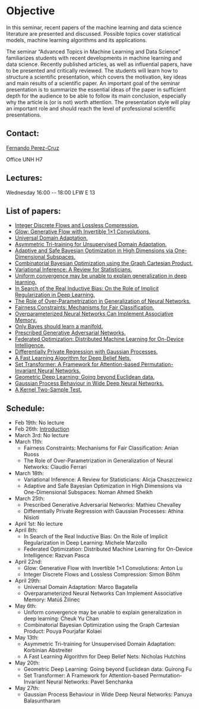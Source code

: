 # Objective

In this seminar, recent papers of the machine learning and data science literature are presented and discussed. Possible topics cover statistical models, machine learning algorithms and its applications.

The seminar “Advanced Topics in Machine Learning and Data Science” familiarizes students with recent developments in machine learning and data science. Recently published articles, as well as influential papers, have to be presented and critically reviewed. The students will learn how to structure a scientific presentation, which covers the motivation, key ideas and main results of a scientific paper. An important goal of the seminar presentation is to summarize the essential ideas of the paper in sufficient depth for the audience to be able to follow its main conclusion, especially why the article is (or is not) worth attention. The presentation style will play an important role and should reach the level of professional scientific presentations.

## Contact:

[Fernando Perez-Cruz](mailto:fernando.perezcruz@sdsc.ethz.ch)

Office UNH H7

## Lectures:

Wednesday 16:00 -- 18:00     LFW  E 13

## List of papers:

*   [Integer Discrete Flows and Lossless Compression.](https://papers.nips.cc/paper/9383-integer-discrete-flows-and-lossless-compression.pdf)
*   [Glow: Generative Flow with Invertible 1×1 Convolutions.](https://arxiv.org/pdf/1807.03039.pdf)
*   [Universal Domain Adaptation.](http://openaccess.thecvf.com/content_CVPR_2019/papers/You_Universal_Domain_Adaptation_CVPR_2019_paper.pdf)
*   [Asymmetric Tri-training for Unsupervised Domain Adaptation.](https://arxiv.org/pdf/1702.08400.pdf)
*   [Adaptive and Safe Bayesian Optimization in High Dimensions via One-Dimensional Subspaces.](https://arxiv.org/pdf/1902.03229.pdf)
*   [Combinatorial Bayesian Optimization using the Graph Cartesian Product.](http://papers.nips.cc/paper/8557-combinatorial-bayesian-optimization-using-the-graph-cartesian-product.pdf)
*   [Variational Inference: A Review for Statisticians.](https://amstat.tandfonline.com/doi/full/10.1080/01621459.2017.1285773#.XiGPCjMo_ds)
*   [Uniform convergence may be unable to explain generalization in deep learning.](http://papers.nips.cc/paper/9336-uniform-convergence-may-be-unable-to-explain-generalization-in-deep-learning.pdf)
*   [In Search of the Real Inductive Bias: On the Role of Implicit Regularization in Deep Learning.](https://arxiv.org/pdf/1412.6614.pdf)
*   [The Role of Over-Parametrization in Generalization of Neural Networks.](https://openreview.net/pdf?id=BygfghAcYX)
*   [Fairness Constraints: Mechanisms for Fair Classification.](https://arxiv.org/pdf/1507.05259.pdf)
*   [Overparameterized Neural Networks Can Implement Associative Memory.](https://arxiv.org/pdf/1909.12362.pdf)
*   [Only Bayes should learn  a manifold.](http://www2.compute.dtu.dk/~sohau/papers/onlybayes2018/paper.pdf)
*   [Prescribed Generative Adversarial Networks.](https://arxiv.org/pdf/1910.04302.pdf)
*   [Federated Optimization: Distributed Machine Learning for On-Device Intelligence.](https://arxiv.org/pdf/1610.02527.pdf)
*   [Differentially Private Regression with Gaussian Processes.](http://proceedings.mlr.press/v84/smith18a/smith18a.pdf)
*   [A Fast Learning Algorithm for Deep Belief Nets.](https://www.mitpressjournals.org/doi/pdfplus/10.1162/neco.2006.18.7.1527)
*   [Set Transformer: A Framework for Attention-based Permutation-Invariant Neural Networks.](https://arxiv.org/pdf/1810.00825.pdf)
*   [Geometric Deep Learning: Going beyond Euclidean data.](https://ieeexplore.ieee.org/stamp/stamp.jsp?arnumber=7974879)
*   [Gaussian Process Behaviour in Wide Deep Neural Networks.](https://arxiv.org/pdf/1804.11271.pdf)
*   [A Kernel Two-Sample Test.](http://www.jmlr.org/papers/volume13/gretton12a/gretton12a.pdf)

## Schedule:

- Feb 19th: No lecture
- Feb 26th: [Introduction](ATMLDS.pdf)
- March 3rd: No lecture
- March 11th:
  - Fairness Constraints: Mechanisms for Fair Classification: Anian Ruoss
  - The Role of Over-Parametrization in Generalization of Neural Networks: Claudio Ferrari
- March 18th:
  - Variational Inference: A Review for Statisticians: Alicja Chaszczewicz
  - Adaptive and Safe Bayesian Optimization in High Dimensions via One-Dimensional Subspaces: Noman Ahmed Sheikh
- March 25th:
  - Prescribed Generative Adversarial Networks: Mathieu Chevalley
  - Differentially Private Regression with Gaussian Processes: Athina Nisioti
- April 1st: No lecture
- April 8th:
  - In Search of the Real Inductive Bias: On the Role of Implicit Regularization in Deep Learning: Michele Marzollo
  - Federated Optimization: Distributed Machine Learning for On-Device Intelligence: Razvan Pasca
- April 22nd:
  - Glow: Generative Flow with Invertible 1×1 Convolutions: Anton Lu
  - Integer Discrete Flows and Lossless Compression: Simon Böhm
- April 29th:
  - Universal Domain Adaptation: Marco Bagatella
  - Overparameterized Neural Networks Can Implement Associative Memory: Matúš Žilinec
- May 6th:
  - Uniform convergence may be unable to explain generalization in deep learning: Cheuk Yu Chan
  - Combinatorial Bayesian Optimization using the Graph Cartesian Product: Pouya Pourjafar Kolaei
- May 13th:
  - Asymmetric Tri-training for Unsupervised Domain Adaptation: Korbinian Abstreiter
  - A Fast Learning Algorithm for Deep Belief Nets: Nicholas Hutchins
- May 20th:
  - Geometric Deep Learning: Going beyond Euclidean data: Guirong Fu
  - Set Transformer: A Framework for Attention-based Permutation-Invariant Neural Networks: Pavel Senchanka
- May 27th:
  - Gaussian Process Behaviour in Wide Deep Neural Networks: Panuya Balasuntharam
